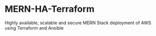 # MERN-HA-Terraform
Highly available, scalable and secure MERN Stack deployment of AWS using Terraform and Ansible
